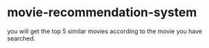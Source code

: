 # movie-recommendation-system
you will get the top 5 similar movies according to the movie you have searched.
